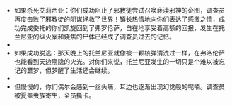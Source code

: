 - 如果杀死艾莉西亚：你们成功阻止了邪教徒尝试召唤亵渎邪神的企图，调查员再度击败了邪教徒的阴谋拯救了世界！镇长热情地向你们表达了感激之情，成功完成委托的你们凯旋回到了弗罗伦萨，自在地享受着高额的回报，发生在托兰尼亚的纵火案和烧焦的尸体已经成了调查员过去的记忆。
-
- 如果成功脱逃：那天晚上的托兰尼亚就像被一颗核弹清洗过一样，在弗洛伦萨也能看到天边隐隐的火光。对你们来说，托兰尼亚发生的一切只是个难以被忘记的噩梦，但梦醒了生活还会继续。
-
- 但慢慢的，你们偶尔会感到一丝头痛，耳边也逐渐出现幻觉般的呢喃。调查员被夏盖虫族寄生，全员撕卡。